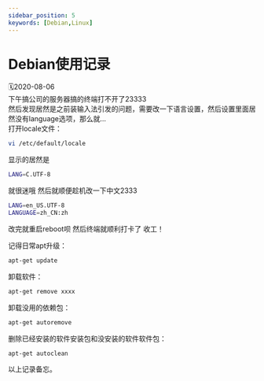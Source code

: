 ```yaml
---
sidebar_position: 5
keywords: [Debian,Linux]
---
```

# Debian使用记录
🗓2020-08-06  
下午搞公司的服务器搞的终端打不开了23333  
然后发现居然是之前装输入法引发的问题，需要改一下语言设置，然后设置里面居然没有language选项，那么就...  
打开locale文件：  
```sh
vi /etc/default/locale
```
显示的居然是
```sh
LANG=C.UTF-8
```
就很迷哦 然后就顺便趁机改一下中文2333  
```sh
LANG=en_US.UTF-8
LANGUAGE=zh_CN:zh
```
改完就重启reboot呗 然后终端就顺利打卡了 收工！  

记得日常apt升级：
```sh
apt-get update
```
卸载软件：
```sh
apt-get remove xxxx
```
卸载没用的依赖包：
```sh
apt-get autoremove
```
删除已经安装的软件安装包和没安装的软件软件包：
```sh
apt-get autoclean
```
以上记录备忘。